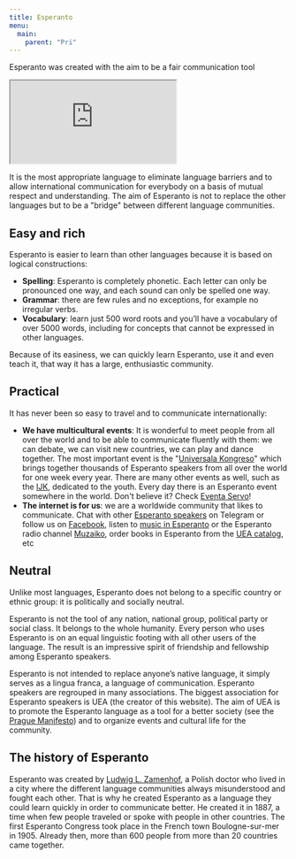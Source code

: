 ```yaml
---
title: Esperanto
menu:
  main:
    parent: "Pri"
---
```


Esperanto was created with the aim to be a fair communication tool

<div class="video">
    <iframe src="https://www.youtube.com/embed/0KA-19zJetM" allowfullscreen></iframe>
</div>

It is the most appropriate language to eliminate language barriers and to allow international communication for everybody on a basis of mutual respect and understanding. The aim of Esperanto is not to replace the other languages but to be a "bridge" between different language communities.

## Easy and rich

Esperanto is easier to learn than other languages because it is based on logical constructions:

* **Spelling**: Esperanto is completely phonetic. Each letter can only be pronounced one way, and each sound can only be spelled one way.
* **Grammar**: there are few rules and no exceptions, for example no irregular verbs.
* **Vocabulary**: learn just 500 word roots and you’ll have a vocabulary of over 5000 words, including for concepts that cannot be expressed in other languages.

Because of its easiness, we can quickly learn Esperanto, use it and even teach it, that way it has a large, enthusiastic community.

## Practical

It has never been so easy to travel and to communicate internationally:

* **We have multicultural events**: It is wonderful to meet people from all over the world and to be able to communicate fluently with them: we can debate, we can visit new countries, we can play and dance together. The most important event is the "<a href="https://en.wikipedia.org/wiki/World_Esperanto_Congress">Universala Kongreso</a>" which brings together thousands of Esperanto speakers from all over the world for one week every year. There are many other events as well, such as the <a href="https://en.wikipedia.org/wiki/International_Youth_Congress_of_Esperanto">IJK</a>, dedicated to the youth. Every day there is an Esperanto event somewhere in the world. Don't believe it? Check <a href="https://eventaservo.org/">Eventa Servo</a>!
* **The internet is for us**: we are a worldwide community that likes to communicate. Chat with other <a href="https://telegram.me/joinchat/AkaBfzvfqSKs_M-crL-1Uw">Esperanto speakers</a> on Telegram or follow us on <a href="https://www.facebook.com/Universala.Esperanto.Asocio/?fref=ts">Facebook</a>, listen to <a href="https://www.youtube.com/playlist?list=PLLg4HNcQo8zx3IMEXcrnRCkEhyXWDDf37">music in Esperanto</a> or the Esperanto radio channel <a href="http://muzaiko.info/">Muzaiko</a>, order books in Esperanto from the <a href="http://katalogo.uea.org/">UEA catalog</a>, etc

## Neutral

Unlike most languages, Esperanto does not belong to a specific country or ethnic group: it is politically and socially neutral.<br />

Esperanto is not the tool of any nation, national group, political party or social class. It belongs to the whole humanity. Every person who uses Esperanto is on an equal linguistic footing with all other users of the language. The result is an impressive spirit of friendship and fellowship among Esperanto speakers.<br />

Esperanto is not intended to replace anyone’s native language, it simply serves as a lingua franca, a language of communication. Esperanto speakers are regrouped in many associations. The biggest association for Esperanto speakers is UEA (the creator of this website). The aim of UEA is to promote the Esperanto language as a tool for a better society (see the <a href="http://www.uea.org/teko/praga_manifesto/pm_angla">Prague Manifesto</a>) and to organize events and cultural life for the community.


## The history of Esperanto

Esperanto was created by <a href="https://en.wikipedia.org/wiki/L._L._Zamenhof">Ludwig L. Zamenhof</a>, a Polish doctor who lived in a city where the different language communities always misunderstood and fought each other. That is why he created Esperanto as a language they could learn quickly in order to communicate better. He created it in 1887, a time when few people traveled or spoke with people in other countries. The first Esperanto Congress took place in the French town Boulogne-sur-mer in 1905. Already then, more than 600 people from more than 20 countries came together.